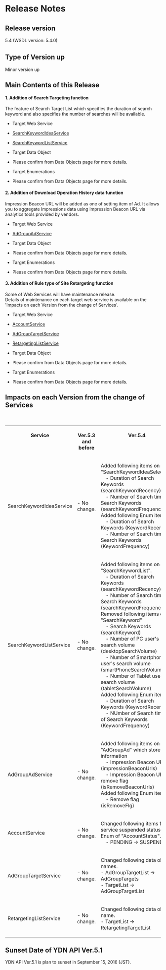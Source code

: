 # Release Notes
## Release version　　
5.4 (WSDL version: 5.4.0)

## Type of Version up　　
Minor version up 

## Main Contents of this Release
#### 1. Addition of Search Targeting function
The feature of Search Target List which specifies the duration
of search keyword and also specifies the number of searches will
be available.
 <br>

* Target Web Service  
 * [SearchKeywordIdeaService](/docs/en/api_reference/services/SearchKeywordIdeaService.md)
 * [SearchKeywordListService](/docs/en/api_reference/services/SearchKeywordListService.md)

* Target Data Object  
 * Please confirm from Data Objects page for more details.
  
* Target Enumerations  
 * Please confirm from Data Objects page for more details.
 
#### 2. Addition of Download Operation History data function  
Impression Beacon URL will be added as one of setting item of Ad.
It allows you to aggregate Impressions data using Impression Beacon
URL via analytics tools provided by vendors.<br>

* Target Web Service  
 * [AdGroupAdService](/docs/en/api_reference/services/AdGroupAdService.md)
  
* Target Data Object  
 * Please confirm from Data Objects page for more details.
  
* Target Enumerations  
 * Please confirm from Data Objects page for more details.

#### 3. Addition of Rule type of Site Retargeting function
Some of Web Services will have maintenance release. <br>
Details of maintenance on each target web service is available on the 'Impacts on each Version from the change of Services'.<br>
   
* Target Web Service  
 * [AccountService](/docs/en/api_reference/services/AccountService.md)
 * [AdGroupTargetService](/docs/en/api_reference/services/AdGroupTargetService.md)
 * [RetargetingListService](/docs/en/api_reference/services/RetargetingListService.md)
  
* Target Data Object  
 * Please confirm from Data Objects page for more details.
  
* Target Enumerations  
 * Please confirm from Data Objects page for more details.

## Impacts on each Version from the change of Services 
<table class="standard">
  <tbody><tr>
    <th valign="top"><p>Service</p></th>
    <th valign="top"><p>Ver.5.3 and before</p></th>
    <th valign="top"><p>Ver.5.4</p></th>
  </tr>
  <tr>
    <td><p>SearchKeywordIdeaService</p></td>
    <td><p>- No change.</p></td>
    <td><p>
    Added following items on "SearchKeywordIdeaSelector".<br>
    　- Duration of Search Keywords (searchKeywordRecency)<br>
    　- Number of Search times of Search Keywords (searchKeywordFrequency)<br>
    Added following Enum items.<br>
    　- Duration of Search Keywords (KeywordRecency)<br>
    　- Number of Search times of Search Keywords (KeywordFrequency)</p></td>
  </tr>
  <tr>
    <td><p>SearchKeywordListService</p></td>
    <td><p>- No change.</p></td>
    <td><p>
    Added following items on "SearchKeywordList".<br>
    　- Duration of Search Keywords (searchKeywordRecency)<br>
    　- Number of Search times of Search Keywords (searchKeywordFrequency)<br>
    Removed following items on "SearchKeyword"<br>
    　- Search Keywords (searchKeyword)<br>
    　- Number of PC user's search volume (desktopSearchVolume)<br>
    　- Number of Smartphone user's search volume (smartPhoneSearchVolume)<br>
    　- Number of Tablet user's search volume (tabletSearchVolume)<br>
    Added following Enum items.<br>
    　- Duration of Search Keywords (KeywordRecency)<br>
    　- NUmber of Search times of Search Keywords (KeywordFrequency)</p></td>
    　</tr>
  <tr>
    <td><p>AdGroupAdService </p></td>
    <td><p>- No change.</p></td>
    <td><p>
    Added following items on "AdGroupAd" which stores ad information<br>
    　- Impression Beacon URL (impressionBeaconUrls)<br>
    　- Impression Beacon URL remove flag (isRemoveBeaconUrls)<br>
    Added following Enum items.<br>
    　- Remove flag (isRemoveFlg)</p></td>
  </tr>
  <tr>
    <td><p>AccountService</p></td>
    <td><p>- No change.</p></td>
    <td><p>
    Changed following items for service suspended status on Enum of "AccountStatus".<br>
    　- PENDING → SUSPENDED</p></td>
  </tr>
  <tr>
    <td><p>AdGroupTargetService</p></td>
    <td><p>- No change.</p></td>
    <td><p>
    Changed following data object names.<br>
     - AdGroupTargetList → AdGroupTargets<br>
     - TargetList → AdGroupTargetList</p></td>
  </tr>
  <tr>
    <td><p>RetargetingListService</p></td>
    <td><p>- No change.</p></td>
    <td><p>
    Changed following data object name.<br>
    - TargetList → RetargetingTargetList</p></td>
  </tr>
</tbody>
</table>


## Sunset Date of YDN API Ver.5.1
YDN API Ver.5.1 is plan to sunset in September 15, 2016 (JST).
